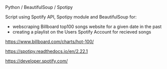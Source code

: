 Python / BeautifulSoup / Spotipy

Script using Spotify API, Spotipy module and BeautifulSoup for:
  * webscraping Billboard top100 songs website for a given date in the past
  * creating a playlist on the Users Spotify Account for recieved songs


https://www.billboard.com/charts/hot-100/

https://spotipy.readthedocs.io/en/2.22.1

https://developer.spotify.com/
